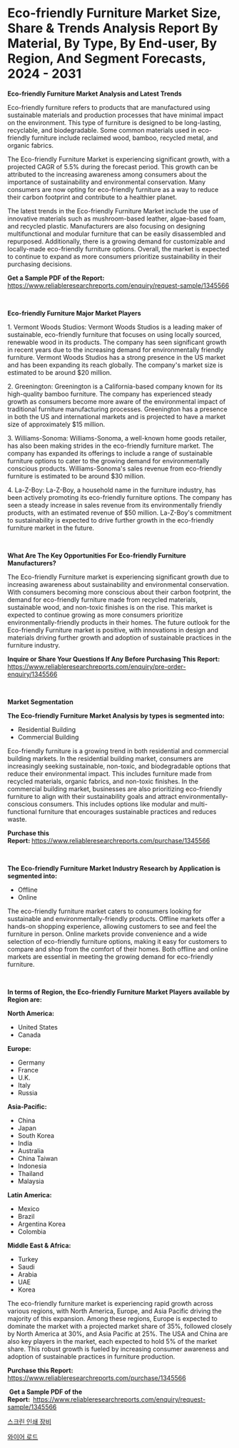 <p><h1>Eco-friendly Furniture Market Size, Share & Trends Analysis Report By Material, By Type, By End-user, By Region, And Segment Forecasts, 2024 - 2031</h1></p><p><strong>Eco-friendly Furniture Market Analysis and Latest Trends</strong></p>
<p><p>Eco-friendly furniture refers to products that are manufactured using sustainable materials and production processes that have minimal impact on the environment. This type of furniture is designed to be long-lasting, recyclable, and biodegradable. Some common materials used in eco-friendly furniture include reclaimed wood, bamboo, recycled metal, and organic fabrics.</p><p>The Eco-friendly Furniture Market is experiencing significant growth, with a projected CAGR of 5.5% during the forecast period. This growth can be attributed to the increasing awareness among consumers about the importance of sustainability and environmental conservation. Many consumers are now opting for eco-friendly furniture as a way to reduce their carbon footprint and contribute to a healthier planet.</p><p>The latest trends in the Eco-friendly Furniture Market include the use of innovative materials such as mushroom-based leather, algae-based foam, and recycled plastic. Manufacturers are also focusing on designing multifunctional and modular furniture that can be easily disassembled and repurposed. Additionally, there is a growing demand for customizable and locally-made eco-friendly furniture options. Overall, the market is expected to continue to expand as more consumers prioritize sustainability in their purchasing decisions.</p></p>
<p><strong>Get a Sample PDF of the Report:&nbsp;</strong> <a href="https://www.reliableresearchreports.com/enquiry/request-sample/1345566">https://www.reliableresearchreports.com/enquiry/request-sample/1345566</a></p>
<p>&nbsp;</p>
<p><strong>Eco-friendly Furniture Major Market Players</strong></p>
<p><p>1. Vermont Woods Studios: Vermont Woods Studios is a leading maker of sustainable, eco-friendly furniture that focuses on using locally sourced, renewable wood in its products. The company has seen significant growth in recent years due to the increasing demand for environmentally friendly furniture. Vermont Woods Studios has a strong presence in the US market and has been expanding its reach globally. The company's market size is estimated to be around $20 million.</p><p>2. Greenington: Greenington is a California-based company known for its high-quality bamboo furniture. The company has experienced steady growth as consumers become more aware of the environmental impact of traditional furniture manufacturing processes. Greenington has a presence in both the US and international markets and is projected to have a market size of approximately $15 million.</p><p>3. Williams-Sonoma: Williams-Sonoma, a well-known home goods retailer, has also been making strides in the eco-friendly furniture market. The company has expanded its offerings to include a range of sustainable furniture options to cater to the growing demand for environmentally conscious products. Williams-Sonoma's sales revenue from eco-friendly furniture is estimated to be around $30 million.</p><p>4. La-Z-Boy: La-Z-Boy, a household name in the furniture industry, has been actively promoting its eco-friendly furniture options. The company has seen a steady increase in sales revenue from its environmentally friendly products, with an estimated revenue of $50 million. La-Z-Boy's commitment to sustainability is expected to drive further growth in the eco-friendly furniture market in the future.</p></p>
<p>&nbsp;</p>
<p><strong>What Are The Key Opportunities For Eco-friendly Furniture Manufacturers?</strong></p>
<p><p>The Eco-friendly Furniture market is experiencing significant growth due to increasing awareness about sustainability and environmental conservation. With consumers becoming more conscious about their carbon footprint, the demand for eco-friendly furniture made from recycled materials, sustainable wood, and non-toxic finishes is on the rise. This market is expected to continue growing as more consumers prioritize environmentally-friendly products in their homes. The future outlook for the Eco-friendly Furniture market is positive, with innovations in design and materials driving further growth and adoption of sustainable practices in the furniture industry.</p></p>
<p><strong>Inquire or Share Your Questions If Any Before Purchasing This Report:</strong> <a href="https://www.reliableresearchreports.com/enquiry/pre-order-enquiry/1345566">https://www.reliableresearchreports.com/enquiry/pre-order-enquiry/1345566</a></p>
<p>&nbsp;</p>
<p><strong>Market Segmentation</strong></p>
<p><strong>The Eco-friendly Furniture Market Analysis by types is segmented into:</strong></p>
<p><ul><li>Residential Building</li><li>Commercial Building</li></ul></p>
<p><p>Eco-friendly furniture is a growing trend in both residential and commercial building markets. In the residential building market, consumers are increasingly seeking sustainable, non-toxic, and biodegradable options that reduce their environmental impact. This includes furniture made from recycled materials, organic fabrics, and non-toxic finishes. In the commercial building market, businesses are also prioritizing eco-friendly furniture to align with their sustainability goals and attract environmentally-conscious consumers. This includes options like modular and multi-functional furniture that encourages sustainable practices and reduces waste.</p></p>
<p><strong>Purchase this Report:&nbsp;</strong><a href="https://www.reliableresearchreports.com/purchase/1345566">https://www.reliableresearchreports.com/purchase/1345566</a></p>
<p>&nbsp;</p>
<p><strong>The Eco-friendly Furniture Market Industry Research by Application is segmented into:</strong></p>
<p><ul><li>Offline</li><li>Online</li></ul></p>
<p><p>The eco-friendly furniture market caters to consumers looking for sustainable and environmentally-friendly products. Offline markets offer a hands-on shopping experience, allowing customers to see and feel the furniture in person. Online markets provide convenience and a wide selection of eco-friendly furniture options, making it easy for customers to compare and shop from the comfort of their homes. Both offline and online markets are essential in meeting the growing demand for eco-friendly furniture.</p></p>
<p>&nbsp;</p>
<p><strong>In terms of Region, the Eco-friendly Furniture Market Players available by Region are:</strong></p>
<p>
    <p> <strong> North America: </strong>
        <ul>
            <li>United States</li>
            <li>Canada</li>
        </ul>
        </p> 
    <p> <strong> Europe: </strong>
        <ul>
            <li>Germany</li>
            <li>France</li>
            <li>U.K.</li>
            <li>Italy</li>
            <li>Russia</li>
        </ul>
        </p> 
    <p> <strong> Asia-Pacific: </strong>
        <ul>
            <li>China</li>
            <li>Japan</li>
            <li>South Korea</li>
            <li>India</li>
            <li>Australia</li>
            <li>China Taiwan</li>
            <li>Indonesia</li>
            <li>Thailand</li>
            <li>Malaysia</li>
        </ul>
        </p> 
    <p> <strong> Latin America: </strong>
        <ul>
            <li>Mexico</li>
            <li>Brazil</li>
            <li>Argentina Korea</li>
            <li>Colombia</li>
        </ul>
        </p> 
    <p> <strong> Middle East & Africa: </strong>
        <ul>
            <li>Turkey</li>
            <li>Saudi</li>
            <li>Arabia</li>
            <li>UAE</li>
            <li>Korea</li>
        </ul>
    </p>
    </p>
<p><p>The eco-friendly furniture market is experiencing rapid growth across various regions, with North America, Europe, and Asia Pacific driving the majority of this expansion. Among these regions, Europe is expected to dominate the market with a projected market share of 35%, followed closely by North America at 30%, and Asia Pacific at 25%. The USA and China are also key players in the market, each expected to hold 5% of the market share. This robust growth is fueled by increasing consumer awareness and adoption of sustainable practices in furniture production.</p></p>
<p><strong>Purchase this Report: </strong><a href="https://www.reliableresearchreports.com/purchase/1345566">https://www.reliableresearchreports.com/purchase/1345566</a></p>
<p>&nbsp;<strong>Get a Sample PDF of the Report:&nbsp;&nbsp;</strong><a href="https://www.reliableresearchreports.com/enquiry/request-sample/1345566">https://www.reliableresearchreports.com/enquiry/request-sample/1345566</a></p>
<p><strong></strong></p>
<p><p><a href="https://github.com/JackieFauhey9089475/Market-Research-Report-List-1/blob/main/86081606038.md">스크린 인쇄 장비</a></p><p><a href="https://github.com/Howaoole34545/Market-Research-Report-List-1/blob/main/10180016037.md">와이어 로드</a></p></p>